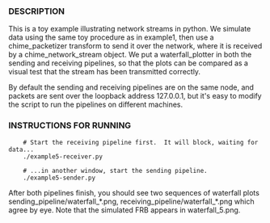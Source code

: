 ### DESCRIPTION

This is a toy example illustrating network streams in python.  We simulate data 
using the same toy procedure as in example1, then use a chime_packetizer transform 
to send it over the network, where it is received by a chime_network_stream object.
We put a waterfall_plotter in both the sending and receiving pipelines, so that
the plots can be compared as a visual test that the stream has been transmitted
correctly.

By default the sending and receiving pipelines are on the same node, and packets
are sent over the loopback address 127.0.0.1, but it's easy to modify the script
to run the pipelines on different machines.

### INSTRUCTIONS FOR RUNNING

```
    # Start the receiving pipeline first.  It will block, waiting for data...
    ./example5-receiver.py
    
    # ...in another window, start the sending pipeline.
    ./example5-sender.py
```

After both pipelines finish, you should see two sequences of waterfall plots 
sending_pipeline/waterfall_\*.png, receiving_pipeline/waterfall_\*.png 
which agree by eye.  Note that the simulated FRB appears in waterfall_5.png.

